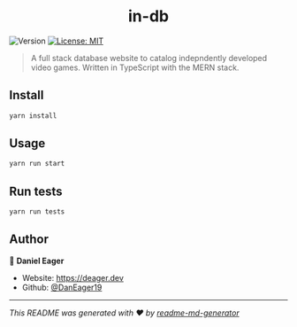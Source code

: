 <h1 align="center">in-db</h1>
<p>
  <img alt="Version" src="https://img.shields.io/badge/version-0.1.0-blue.svg?cacheSeconds=2592000" />
  <a href="#" target="_blank">
    <img alt="License: MIT" src="https://img.shields.io/badge/License-MIT-yellow.svg" />
  </a>
</p>

> A full stack database website to catalog indepndently developed video games. Written in TypeScript with the MERN stack.

## Install

```sh
yarn install
```

## Usage

```sh
yarn run start
```

## Run tests

```sh
yarn run tests
```

## Author

👤 **Daniel Eager**

* Website: https://deager.dev
* Github: [@DanEager19](https://github.com/DanEager19)

***
_This README was generated with ❤️ by [readme-md-generator](https://github.com/kefranabg/readme-md-generator)_